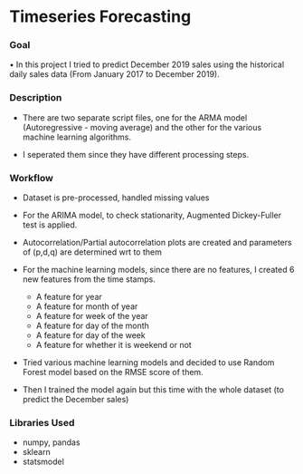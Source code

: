 # Timeseries Forecasting

### Goal
•	In this project I tried to predict December 2019 sales using the historical daily sales data (From January 2017 to December 2019).  
 
### Description
* There are two separate script files, one for the ARMA model (Autoregressive - moving average) and the other for the various machine learning algorithms. 

* I seperated them since they have different processing steps.

### Workflow
* Dataset is pre-processed, handled missing values
* For the ARIMA model, to check stationarity, Augmented Dickey-Fuller test is applied.
* Autocorrelation/Partial autocorrelation plots are created and parameters of (p,d,q) are determined wrt to them
    
* For the machine learning models, since there are no features, I created 6 new features from the time stamps.
    * A feature for year
    *	A feature for month of year 
    *	A feature for week of the year
    *	A feature for day of the month
    *	A feature for day of the week
    *	A feature for whether it is weekend or not

* Tried various machine learning models and decided to use Random Forest model based on the RMSE score of them.
* Then I trained the model again but this time with the whole dataset (to predict the December sales)


### Libraries Used
*	numpy, pandas
*	sklearn
* statsmodel
